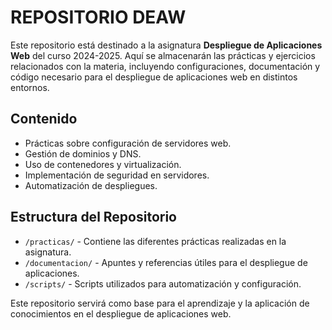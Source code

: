 #   REPOSITORIO DEAW

Este repositorio está destinado a la asignatura **Despliegue de Aplicaciones Web** del curso 2024-2025. Aquí se almacenarán las prácticas y ejercicios relacionados con la materia, incluyendo configuraciones, documentación y código necesario para el despliegue de aplicaciones web en distintos entornos.

##  Contenido

-   Prácticas sobre configuración de servidores web.
-   Gestión de dominios y DNS.
-   Uso de contenedores y virtualización.
-   Implementación de seguridad en servidores.
-   Automatización de despliegues.

##  Estructura del Repositorio

-   `/practicas/` - Contiene las diferentes prácticas realizadas en la asignatura.
-   `/documentacion/` - Apuntes y referencias útiles para el despliegue de aplicaciones.
-   `/scripts/` - Scripts utilizados para automatización y configuración.

Este repositorio servirá como base para el aprendizaje y la aplicación de conocimientos en el despliegue de aplicaciones web.